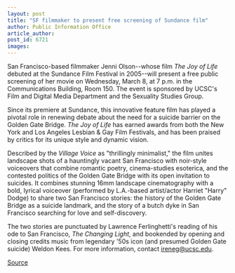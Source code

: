 ```yaml
---
layout: post
title: "SF filmmaker to present free screening of Sundance film"
author: Public Information Office
article_author: 
post_id: 6721
images:
---
```


<a name="content" id="content"></a>
<p>
  San Francisco-based filmmaker Jenni Olson--whose film <i>The Joy of Life</i> debuted at the Sundance Film Festival in 2005--will present a free public screening of her movie on Wednesday, March 8, at 7 p.m. in the Communications Building, Room 150. The event is sponsored by UCSC's Film and Digital Media Department and the Sexuality Studies Group.
</p>
<p>
  Since its premiere at Sundance, this innovative feature film has played a pivotal role in renewing debate about the need for a suicide barrier on the Golden Gate Bridge. <i>The Joy of Life</i> has earned awards from both the New York and Los Angeles Lesbian &amp; Gay Film Festivals, and has been praised by critics for its unique style and dynamic vision.
</p>
<p>
  Described by the <i>Village Voice</i> as "thrillingly minimalist," the film unites landscape shots of a hauntingly vacant San Francisco with noir-style voiceovers that combine romantic poetry, cinema-studies esoterica, and the contested politics of the Golden Gate Bridge with its open invitation to suicides. It combines stunning 16mm landscape cinematography with a bold, lyrical voiceover (performed by L.A.-based artist/actor Harriet "Harry" Dodge) to share two San Francisco stories: the history of the Golden Gate Bridge as a suicide landmark, and the story of a butch dyke in San Francisco searching for love and self-discovery.
</p>
<p>
  The two stories are punctuated by Lawrence Ferlinghetti's reading of his ode to San Francisco, <i>The Changing Light</i>, and bookended by opening and closing credits music from legendary '50s icon (and presumed Golden Gate suicide) Weldon Kees. For more information, contact <a href="mailto:ireneg@ucsc.edu">ireneg@ucsc.edu</a>.
</p>
<p><a href="http://www1.ucsc.edu/currents/05-06/03-06/brief-screening.asp" title="Permalink to brief-screening">Source</a></p>
